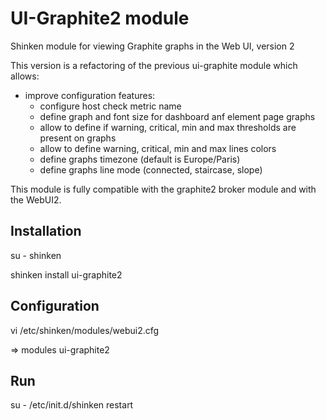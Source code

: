 
UI-Graphite2 module
=====================

Shinken module for viewing Graphite graphs in the Web UI, version 2

This version is a refactoring of the previous ui-graphite module which allows:

   - improve configuration features:
      - configure host check metric name
      - define graph and font size for dashboard anf element page graphs
      - allow to define if warning, critical, min and max thresholds are present on graphs
      - allow to define warning, critical, min and max lines colors
      - define graphs timezone (default is Europe/Paris)
      - define graphs line mode (connected, staircase, slope)

This module is fully compatible with the graphite2 broker module and with the WebUI2.

Installation
--------------------------------

   su - shinken

   shinken install ui-graphite2

Configuration
--------------------------------


   vi /etc/shinken/modules/webui2.cfg

   => modules ui-graphite2

Run
--------------------------------

   su -
   /etc/init.d/shinken restart

